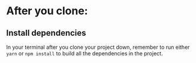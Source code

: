 

# After you clone:

## Install dependencies
In your terminal after you clone your project down, remember to run either `yarn` or `npm install` to build all the dependencies in the project.

